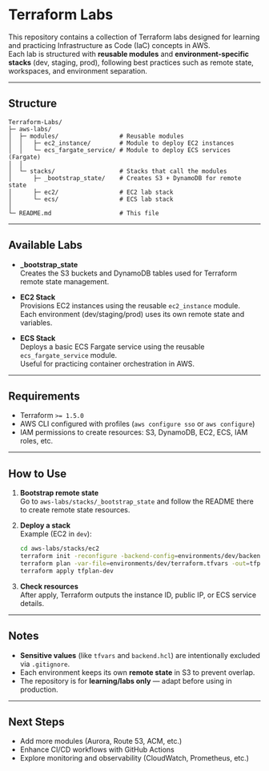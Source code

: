 # Terraform Labs

This repository contains a collection of Terraform labs designed for learning and practicing Infrastructure as Code (IaC) concepts in AWS.  
Each lab is structured with **reusable modules** and **environment-specific stacks** (dev, staging, prod), following best practices such as remote state, workspaces, and environment separation.

---

## Structure

```plaintext
Terraform-Labs/
├─ aws-labs/
│  ├─ modules/                 # Reusable modules
│  │   ├─ ec2_instance/        # Module to deploy EC2 instances
│  │   └─ ecs_fargate_service/ # Module to deploy ECS services (Fargate)
│  │
│  └─ stacks/                  # Stacks that call the modules
│      ├─ _bootstrap_state/    # Creates S3 + DynamoDB for remote state
│      ├─ ec2/                 # EC2 lab stack
│      └─ ecs/                 # ECS lab stack
│
└─ README.md                   # This file
```

---

## Available Labs

- **_bootstrap_state**  
  Creates the S3 buckets and DynamoDB tables used for Terraform remote state management.

- **EC2 Stack**  
  Provisions EC2 instances using the reusable `ec2_instance` module.  
  Each environment (dev/staging/prod) uses its own remote state and variables.

- **ECS Stack**  
  Deploys a basic ECS Fargate service using the reusable `ecs_fargate_service` module.  
  Useful for practicing container orchestration in AWS.

---

## Requirements

- Terraform `>= 1.5.0`
- AWS CLI configured with profiles (`aws configure sso` or `aws configure`)
- IAM permissions to create resources: S3, DynamoDB, EC2, ECS, IAM roles, etc.

---

## How to Use

1. **Bootstrap remote state**  
   Go to `aws-labs/stacks/_bootstrap_state` and follow the README there to create remote state resources.

2. **Deploy a stack**  
   Example (EC2 in `dev`):
   ```bash
   cd aws-labs/stacks/ec2
   terraform init -reconfigure -backend-config=environments/dev/backend.hcl
   terraform plan -var-file=environments/dev/terraform.tfvars -out=tfplan-dev
   terraform apply tfplan-dev
   ```

3. **Check resources**  
   After apply, Terraform outputs the instance ID, public IP, or ECS service details.

---

## Notes

- **Sensitive values** (like `tfvars` and `backend.hcl`) are intentionally excluded via `.gitignore`.  
- Each environment keeps its own **remote state** in S3 to prevent overlap.  
- The repository is for **learning/labs only** — adapt before using in production.

---

## Next Steps

- Add more modules (Aurora, Route 53, ACM, etc.)  
- Enhance CI/CD workflows with GitHub Actions  
- Explore monitoring and observability (CloudWatch, Prometheus, etc.)
